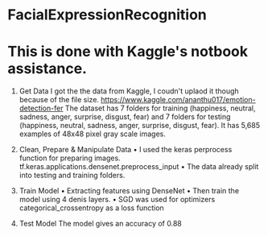 # FacialExpressionRecognition
# This is done with Kaggle's notbook assistance. 

1. Get Data
I got the the data from Kaggle, I coudn't uplaod it though because of the file size. 
https://www.kaggle.com/ananthu017/emotion-detection-fer
The dataset has 7 folders for training (happiness, neutral, sadness, anger, surprise, disgust, fear) and 7 folders for testing (happiness, neutral, sadness, anger, surprise, disgust, fear).
It has 5,685 examples of 48x48 pixel gray scale images.

2. Clean, Prepare & Manipulate Data
• I used the keras perprocess function for preparing images. tf.keras.applications.densenet.preprocess_input
• The data already split into testing and training folders.

3. Train Model
• Extracting features using DenseNet
• Then train the model using 4 denis layers.
• SGD was used for optimizers categorical_crossentropy as a loss function

4. Test Model
The model gives an accuracy of 0.88
